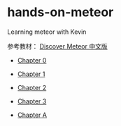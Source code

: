 # hands-on-meteor
Learning meteor with Kevin

参考教材： [Discover Meteor 中文版](http://zh.discovermeteor.com/)

* [Chapter 0](0-meteor-get-started.md)
* [Chapter 1](1-meteor-basic.md)
* [Chapter 2](2-meteor-framework.md)
* [Chapter 3](3-meteor-template.md)

* [Chapter A](a-meteor-maodou.md)
